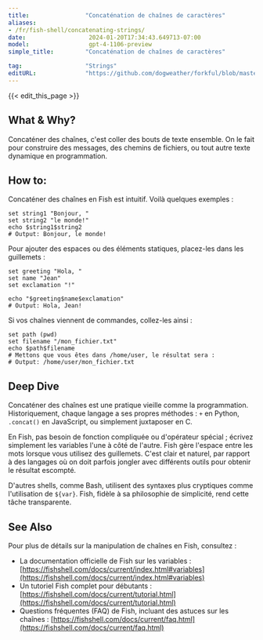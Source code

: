 ```yaml
---
title:                "Concaténation de chaînes de caractères"
aliases:
- /fr/fish-shell/concatenating-strings/
date:                  2024-01-20T17:34:43.649713-07:00
model:                 gpt-4-1106-preview
simple_title:         "Concaténation de chaînes de caractères"

tag:                  "Strings"
editURL:              "https://github.com/dogweather/forkful/blob/master/content/fr/fish-shell/concatenating-strings.md"
---
```


{{< edit_this_page >}}

## What & Why?
Concaténer des chaînes, c'est coller des bouts de texte ensemble. On le fait pour construire des messages, des chemins de fichiers, ou tout autre texte dynamique en programmation.

## How to:
Concaténer des chaînes en Fish est intuitif. Voilà quelques exemples :

```Fish Shell
set string1 "Bonjour, "
set string2 "le monde!"
echo $string1$string2
# Output: Bonjour, le monde!
```

Pour ajouter des espaces ou des éléments statiques, placez-les dans les guillemets :

```Fish Shell
set greeting "Hola, "
set name "Jean"
set exclamation "!"

echo "$greeting$name$exclamation"
# Output: Hola, Jean!
```

Si vos chaînes viennent de commandes, collez-les ainsi :

```Fish Shell
set path (pwd)
set filename "/mon_fichier.txt"
echo $path$filename
# Mettons que vous êtes dans /home/user, le résultat sera :
# Output: /home/user/mon_fichier.txt
```

## Deep Dive
Concaténer des chaînes est une pratique vieille comme la programmation. Historiquement, chaque langage a ses propres méthodes : `+` en Python, `.concat()` en JavaScript, ou simplement juxtaposer en C.

En Fish, pas besoin de fonction compliquée ou d'opérateur spécial ; écrivez simplement les variables l'une à côté de l'autre. Fish gère l'espace entre les mots lorsque vous utilisez des guillemets. C'est clair et naturel, par rapport à des langages où on doit parfois jongler avec différents outils pour obtenir le résultat escompté.

D'autres shells, comme Bash, utilisent des syntaxes plus cryptiques comme l'utilisation de `${var}`. Fish, fidèle à sa philosophie de simplicité, rend cette tâche transparente.

## See Also
Pour plus de détails sur la manipulation de chaînes en Fish, consultez :
- La documentation officielle de Fish sur les variables : [https://fishshell.com/docs/current/index.html#variables](https://fishshell.com/docs/current/index.html#variables)
- Un tutoriel Fish complet pour débutants : [https://fishshell.com/docs/current/tutorial.html](https://fishshell.com/docs/current/tutorial.html)
- Questions fréquentes (FAQ) de Fish, incluant des astuces sur les chaînes : [https://fishshell.com/docs/current/faq.html](https://fishshell.com/docs/current/faq.html)
